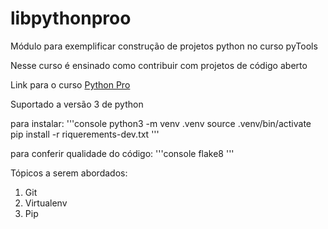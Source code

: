 # libpythonproo
Módulo para exemplificar construção de projetos python no curso pyTools

Nesse curso é ensinado como contribuir com projetos de código aberto

Link para o curso [Python Pro](https://pythonpro.com.br/)

Suportado a versão 3 de python

para instalar:
'''console
python3 -m venv .venv
source .venv/bin/activate
pip install -r riquerements-dev.txt
'''

para conferir qualidade do código:
'''console
flake8
'''

Tópicos a serem abordados:
 1. Git
 2. Virtualenv
 3. Pip